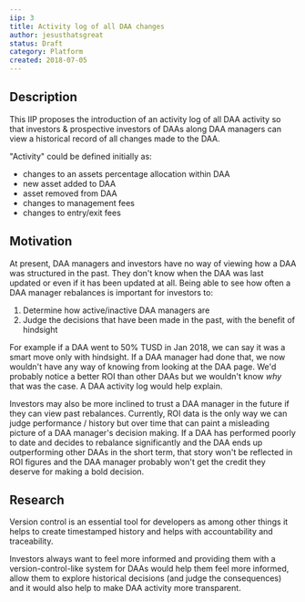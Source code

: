 ```yaml
---
iip: 3
title: Activity log of all DAA changes
author: jesusthatsgreat
status: Draft
category: Platform
created: 2018-07-05
---
```


<!--You can leave these HTML comments in your merged IIP and delete the visible duplicate text guides, they will not appear and may be helpful to refer to if you edit it again. This is the suggested template for new IIPs. Note that an IIP number will be assigned by an editor. When opening a pull request to submit your IIP, please use an abbreviated title in the filename, `iip-title_abbrev.md`. The title should be 44 characters or less.-->

## Description
<!--Provide a simplified and layman-accessible explanation of the IIP.-->
This IIP proposes the introduction of an activity log of all DAA activity so that investors & prospective investors of DAAs along DAA managers can view a historical record of all changes made to the DAA. 

"Activity" could be defined initially as:
* changes to an assets percentage allocation within DAA
* new asset added to DAA
* asset removed from DAA
* changes to management fees
* changes to entry/exit fees 

## Motivation
<!-- The motivation should clearly explain why the existing system is inadequate to address the problem that the IIP solves. -->
At present, DAA managers and investors have no way of viewing how a DAA was structured in the past. They don't know when the DAA was last updated or even if it has been updated at all. Being able to see how often a DAA manager rebalances is important for investors to:
1. Determine how active/inactive DAA managers are 
2. Judge the decisions that have been made in the past, with the benefit of hindsight

For example if a DAA went to 50% TUSD in Jan 2018, we can say it was a smart move only with hindsight. If a DAA manager had done that, we now wouldn't have any way of knowing from looking at the DAA page. We'd probably notice a better ROI than other DAAs but we wouldn't know *why* that was the case. A DAA activity log would help explain. 

Investors may also be more inclined to trust a DAA manager in the future if they can view past rebalances. Currently, ROI data is the only way we can judge performance / history but over time that can paint a misleading picture of a DAA manager's decision making. If a DAA has performed poorly to date and decides to rebalance significantly and the DAA ends up outperforming other DAAs in the short term, that story won't be reflected in ROI figures and the DAA manager probably won't get the credit they deserve for making a bold decision.

## Research
<!--Showing test cases, examples or research of how and why the idea has worked before (in other projects or other walks of life) will help strengthen the case for the IIP.-->
Version control is an essential tool for developers as among other things it helps to create timestamped history and helps with accountability and traceability. 

Investors always want to feel more informed and providing them with a version-control-like system for DAAs would help them feel more informed, allow them to explore historical decisions (and judge the consequences) and it would also help to make DAA activity more transparent.
